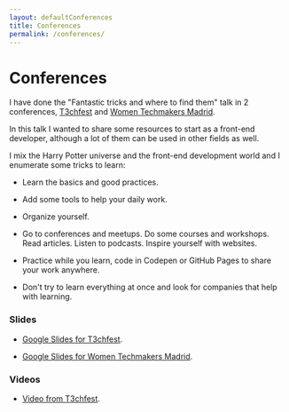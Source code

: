 ```yaml
---
layout: defaultConferences
title: Conferences
permalink: /conferences/
---
```


# Conferences

I have done the "Fantastic tricks and where to find them" talk in 2 conferences, <a href="https://t3chfest.uc3m.es/2017/programa/trucos-fantasticos-donde-encontrarlos/">T3chfest</a> and <a href="http://wtm.gdgmadrid.es/agenda/cristina-fernandez-trucosfantasticos.html">Women Techmakers Madrid</a>.

In this talk I wanted to share some resources to start as a front-end developer, although a lot of them can be used in other fields as well.

I mix the Harry Potter universe and the front-end development world and I enumerate some tricks to learn:

- Learn the basics and good practices.

- Add some tools to help your daily work.

- Organize yourself.

- Go to conferences and meetups. Do some courses and workshops. Read articles. Listen to podcasts. Inspire yourself with websites.

- Practice while you learn, code in Codepen or GitHub Pages to share your work anywhere.

- Don't try to learn everything at once and look for companies that help with learning.

### Slides

- <a href="https://docs.google.com/presentation/d/1rZkhptFfhwNEmp3k7BKgRPk4b0eNck__nWWjJldxaTk/edit">Google Slides for T3chfest</a>.

 - <a href="https://docs.google.com/presentation/d/1P6h7f-LoZFA4r7hCydScep8u39k80x85hLt5I4tNI_0/edit#slide=id.g35f391192_00">Google Slides for Women Techmakers Madrid</a>.

### Videos

- <a href="https://www.youtube.com/watch?v=A6kjwNXyobU&t=38s">Video from T3chfest</a>.
